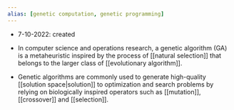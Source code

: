 ```yaml
---
alias: [genetic computation, genetic programming]
---
```


- 7-10-2022: created

- In computer science and operations research, a genetic algorithm (GA) is a metaheuristic inspired by the process of [[natural selection]] that belongs to the larger class of [[evolutionary algorithm]].
- Genetic algorithms are commonly used to generate high-quality [[solution space|solution]] to optimization and search problems by relying on biologically inspired operators such as [[mutation]], [[crossover]] and [[selection]].